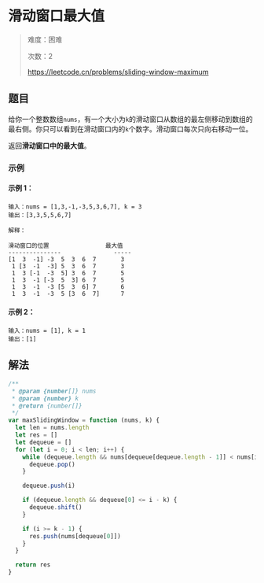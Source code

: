 # 滑动窗口最大值

> 难度：困难
>
> 次数：2
>
> https://leetcode.cn/problems/sliding-window-maximum

## 题目

给你一个整数数组`nums`，有一个大小为`k`的滑动窗口从数组的最左侧移动到数组的最右侧。你只可以看到在滑动窗口内的`k`个数字。滑动窗口每次只向右移动一位。

返回**滑动窗口中的最大值**。

### 示例

#### 示例 1：

```
输入：nums = [1,3,-1,-3,5,3,6,7], k = 3
输出：[3,3,5,5,6,7]

解释：

滑动窗口的位置                最大值
---------------               -----
[1  3  -1] -3  5  3  6  7       3
 1 [3  -1  -3] 5  3  6  7       3
 1  3 [-1  -3  5] 3  6  7       5
 1  3  -1 [-3  5  3] 6  7       5
 1  3  -1  -3 [5  3  6] 7       6
 1  3  -1  -3  5 [3  6  7]      7
```

#### 示例 2：

```
输入：nums = [1], k = 1
输出：[1]
```

## 解法

```javascript
/**
 * @param {number[]} nums
 * @param {number} k
 * @return {number[]}
 */
var maxSlidingWindow = function (nums, k) {
  let len = nums.length
  let res = []
  let dequeue = []
  for (let i = 0; i < len; i++) {
    while (dequeue.length && nums[dequeue[dequeue.length - 1]] < nums[i]) {
      dequeue.pop()
    }

    dequeue.push(i)

    if (dequeue.length && dequeue[0] <= i - k) {
      dequeue.shift()
    }

    if (i >= k - 1) {
      res.push(nums[dequeue[0]])
    }
  }

  return res
}
```
